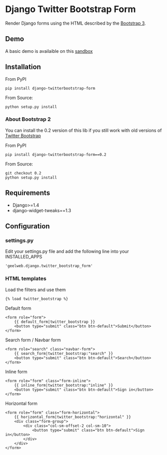 # Django Twitter Bootstrap Form

Render Django forms using the HTML described by the [Bootstrap 3](http://getbootstrap.com/css/#forms).

## Demo

A basic demo is availaible on this [sandbox](http://django-sandbox.geelweb.org/twitter-bootstrap-form)

## Installation

From PyPI

    pip install django-twitterbootstrap-form

From Source:

	python setup.py install

### About Bootstrap 2

You can install the 0.2 version of this lib if you still work with old versions
of [Twitter Bootstrap](http://twitter.github.com/bootstrap/base-css.html#forms)

From PyPI

    pip install django-twitterbootstrap-form==0.2

From Source:

    git checkout 0.2
    python setup.py install

## Requirements

 * Django>=1.4
 * django-widget-tweaks==1.3

## Configuration

### settings.py

Edit your settings.py file and add the following line into your INSTALLED_APPS

    'geelweb.django.twitter_bootstrap_form'

### HTML templates

Load the filters and use them

    {% load twitter_bootstrap %}

Default form

    <form role="form">
        {{ default_form|twitter_bootstrap }}
        <button type="submit" class="btn btn-default">Submit</button>
    </form>

Search form / Navbar form

    <form role="search" class="navbar-form">
        {{ search_form|twitter_bootstrap:"search" }}
        <button type="submit" class="btn btn-default">Search</button>
    </form>

Inline form

    <form role="form" class="form-inline">
        {{ inline_form|twitter_bootstrap:"inline" }}
        <button type="submit" class="btn btn-default">Sign in</button>
    </form>

Horizontal form

    <form role="form" class="form-horizontal">
        {{ horizontal_form|twitter_bootstrap:"horizontal" }}
        <div class="form-group">
            <div class="col-sm-offset-2 col-sm-10">
                <button type="submit" class="btn btn-default">Sign in</button>
            </div>
        </div>
    </form>


